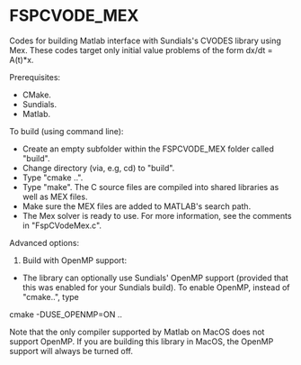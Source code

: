 # FSPCVODE_MEX

Codes for building Matlab interface with Sundials's CVODES library using Mex. These codes target only initial value problems of the form dx/dt = A(t)*x.

Prerequisites:
- CMake.
- Sundials.
- Matlab.

To build (using command line):
- Create an empty subfolder within the FSPCVODE_MEX folder called "build". 
- Change directory (via, e.g, cd) to "build".
- Type "cmake ..".
- Type "make". The C source files are compiled into shared libraries as well as MEX files.
- Make sure the MEX files are added to MATLAB's search path.
- The Mex solver is ready to use. For more information, see the comments in "FspCVodeMex.c".

Advanced options:
1) Build with OpenMP support:
- The library can optionally use Sundials' OpenMP support (provided that this was enabled for your Sundials build). To enable OpenMP, instead of "cmake..", type

cmake -DUSE_OPENMP=ON ..

Note that the only compiler supported by Matlab on MacOS does not support OpenMP. If you are building this library in MacOS, the OpenMP support will always be turned off.
